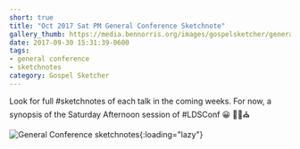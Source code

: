 ```yaml
---
short: true
title: "Oct 2017 Sat PM General Conference Sketchnote"
gallery_thumb: https://media.bennorris.org/images/gospelsketcher/general-conference/oct-2017/oct-17-2-sat-pm.jpg
date: 2017-09-30 15:31:39-0600
tags:
- general conference
- sketchnotes
category: Gospel Sketcher
---
```


Look for full #sketchnotes of each talk in the coming weeks. 
For now, a synopsis of the Saturday Afternoon session of #LDSConf 😀 ✍🏼⛪️

![General Conference sketchnotes](https://media.bennorris.org/images/gospelsketcher/general-conference/oct-2017/oct-17-2-sat-pm.jpg){:loading="lazy"}
